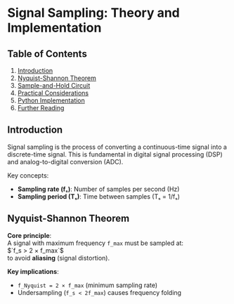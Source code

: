 # Signal Sampling: Theory and Implementation

## Table of Contents
1. [Introduction](#introduction)
2. [Nyquist-Shannon Theorem](#nyquist-shannon-theorem)
3. [Sample-and-Hold Circuit](#sample-and-hold-circuit)
4. [Practical Considerations](#practical-considerations)
5. [Python Implementation](#python-implementation)
6. [Further Reading](#further-reading)

## Introduction
Signal sampling is the process of converting a continuous-time signal into a discrete-time signal. This is fundamental in digital signal processing (DSP) and analog-to-digital conversion (ADC).

Key concepts:
- **Sampling rate (fₛ)**: Number of samples per second (Hz)
- **Sampling period (Tₛ)**: Time between samples (Tₛ = 1/fₛ)

## Nyquist-Shannon Theorem
**Core principle**:  
A signal with maximum frequency `f_max` must be sampled at:  
$\`f_s > 2 × f_max`\$  
to avoid **aliasing** (signal distortion).

**Key implications**:
- `f_Nyquist = 2 × f_max` (minimum sampling rate)
- Undersampling (`f_s < 2f_max`) causes frequency folding
